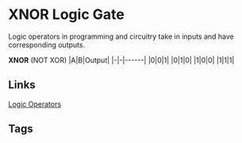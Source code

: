 # XNOR Logic Gate 

Logic operators in programming and circuitry take in inputs and have corresponding outputs.

**XNOR** (NOT XOR)
|A|B|Output|
|-|-|------|
|0|0|1|
|0|1|0|
|1|0|0|
|1|1|1|

## Links
[Logic Operators](../202305122125)

## Tags
